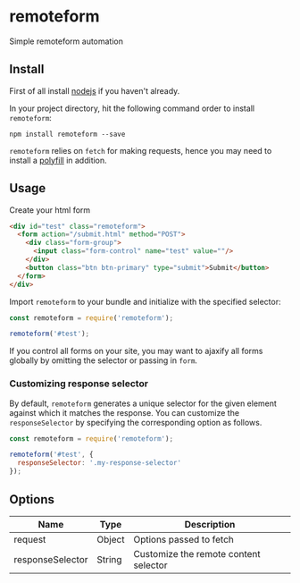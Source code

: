 # remoteform

Simple remoteform automation

## Install

First of all install [nodejs](https://nodejs.org]) if you haven't already.

In your project directory, hit the following command order to install `remoteform`:

```cli
npm install remoteform --save
```

`remoteform` relies on `fetch` for making requests, hence you may need to install a [polyfill](https://www.npmjs.com/package/isomorphic-fetch) in addition.

## Usage

Create your html form

```html
<div id="test" class="remoteform">
  <form action="/submit.html" method="POST">
    <div class="form-group">
      <input class="form-control" name="test" value=""/>
    </div>
    <button class="btn btn-primary" type="submit">Submit</button>
  </form>
</div>
```

Import `remoteform` to your bundle and initialize with the specified selector:

```js
const remoteform = require('remoteform');

remoteform('#test');
```

If you control all forms on your site, you may want to ajaxify all forms globally by omitting the selector or passing in `form`.

### Customizing response selector

By default, `remoteform` generates a unique selector for the given element against which it matches the response. You can customize the `responseSelector` by specifying the corresponding option as follows.

```js
const remoteform = require('remoteform');

remoteform('#test', {
  responseSelector: '.my-response-selector'
});
```

## Options

| Name                    | Type    | Description                                     |
|-------------------------|---------|-------------------------------------------------|
| request                 | Object  | Options passed to fetch                         |
| responseSelector        | String  | Customize the remote content selector           |
